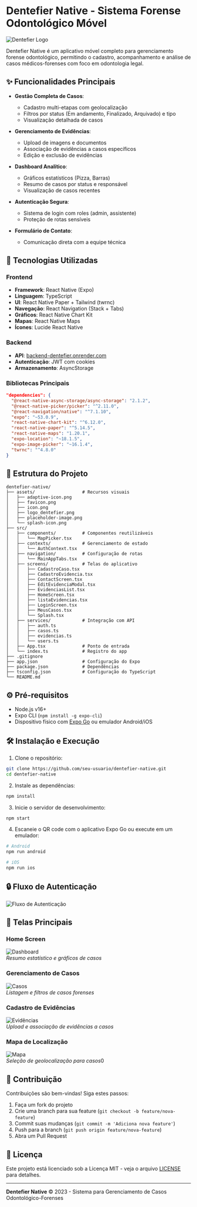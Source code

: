# Dentefier Native - Sistema Forense Odontológico Móvel

![Dentefier Logo](assets/logo_dentefier.png)

Dentefier Native é um aplicativo móvel completo para gerenciamento forense odontológico, permitindo o cadastro, acompanhamento e análise de casos médicos-forenses com foco em odontologia legal.

## ✨ Funcionalidades Principais

- **Gestão Completa de Casos**:
  - Cadastro multi-etapas com geolocalização
  - Filtros por status (Em andamento, Finalizado, Arquivado) e tipo
  - Visualização detalhada de casos

- **Gerenciamento de Evidências**:
  - Upload de imagens e documentos
  - Associação de evidências a casos específicos
  - Edição e exclusão de evidências

- **Dashboard Analítico**:
  - Gráficos estatísticos (Pizza, Barras)
  - Resumo de casos por status e responsável
  - Visualização de casos recentes

- **Autenticação Segura**:
  - Sistema de login com roles (admin, assistente)
  - Proteção de rotas sensíveis

- **Formulário de Contato**:
  - Comunicação direta com a equipe técnica

## 🚀 Tecnologias Utilizadas

### Frontend
- **Framework**: React Native (Expo)
- **Linguagem**: TypeScript
- **UI**: React Native Paper + Tailwind (twrnc)
- **Navegação**: React Navigation (Stack + Tabs)
- **Gráficos**: React Native Chart Kit
- **Mapas**: React Native Maps
- **Ícones**: Lucide React Native

### Backend
- **API**: [backend-dentefier.onrender.com](https://backend-dentefier.onrender.com)
- **Autenticação**: JWT com cookies
- **Armazenamento**: AsyncStorage

### Bibliotecas Principais
```json
"dependencies": {
  "@react-native-async-storage/async-storage": "2.1.2",
  "@react-native-picker/picker": "^2.11.0",
  "@react-navigation/native": "^7.1.10",
  "expo": "~53.0.9",
  "react-native-chart-kit": "^6.12.0",
  "react-native-paper": "^5.14.5",
  "react-native-maps": "1.20.1",
  "expo-location": "~18.1.5",
  "expo-image-picker": "~16.1.4",
  "twrnc": "^4.8.0"
}
```

## 📂 Estrutura do Projeto

```
dentefier-native/
├── assets/                  # Recursos visuais
│   ├── adaptive-icon.png
│   ├── favicon.png
│   ├── icon.png
│   ├── logo_dentefier.png
│   ├── placeholder-image.png
│   └── splash-icon.png
├── src/
│   ├── components/          # Componentes reutilizáveis
│   │   └── MapPicker.tsx
│   ├── contexts/            # Gerenciamento de estado
│   │   └── AuthContext.tsx
│   ├── navigation/          # Configuração de rotas
│   │   └── MainAppTabs.tsx
│   ├── screens/             # Telas do aplicativo
│   │   ├── CadastroCaso.tsx
│   │   ├── CadastroEvidencia.tsx
│   │   ├── ContactScreen.tsx
│   │   ├── EditEvidenciaModal.tsx
│   │   ├── EvidenciasList.tsx
│   │   ├── HomeScreen.tsx
│   │   ├── listaEvidencias.tsx
│   │   ├── LoginScreen.tsx
│   │   ├── MeusCasos.tsx
│   │   └── Splash.tsx
│   ├── services/            # Integração com API
│   │   ├── auth.ts
│   │   ├── casos.ts
│   │   ├── evidencias.ts
│   │   └── users.ts
│   ├── App.tsx              # Ponto de entrada
│   └── index.ts             # Registro do app
├── .gitignore
├── app.json                 # Configuração do Expo
├── package.json             # Dependências
├── tsconfig.json            # Configuração do TypeScript
└── README.md
```

## ⚙️ Pré-requisitos

- Node.js v16+
- Expo CLI (`npm install -g expo-cli`)
- Dispositivo físico com [Expo Go](https://expo.dev/client) ou emulador Android/iOS

## 🛠 Instalação e Execução

1. Clone o repositório:
```bash
git clone https://github.com/seu-usuario/dentefier-native.git
cd dentefier-native
```

2. Instale as dependências:
```bash
npm install
```

3. Inicie o servidor de desenvolvimento:
```bash
npm start
```

4. Escaneie o QR code com o aplicativo Expo Go ou execute em um emulador:
```bash
# Android
npm run android

# iOS
npm run ios
```

## 🔒 Fluxo de Autenticação

![Fluxo de Autenticação](fluxo.png)

## 📱 Telas Principais

### Home Screen
![Dashboard](assets/home-screen.png)  
*Resumo estatístico e gráficos de casos*

### Gerenciamento de Casos
![Casos](assets/casos-screen.png)  
*Listagem e filtros de casos forenses*

### Cadastro de Evidências
![Evidências](assets/evidencias-screen.png)  
*Upload e associação de evidências a casos*

### Mapa de Localização
![Mapa](assets/mapa-screen.png)  
*Seleção de geolocalização para casos*0

## 🤝 Contribuição

Contribuições são bem-vindas! Siga estes passos:

1. Faça um fork do projeto
2. Crie uma branch para sua feature (`git checkout -b feature/nova-feature`)
3. Commit suas mudanças (`git commit -m 'Adiciona nova feature'`)
4. Push para a branch (`git push origin feature/nova-feature`)
5. Abra um Pull Request

## 📄 Licença

Este projeto está licenciado sob a Licença MIT - veja o arquivo [LICENSE](LICENSE) para detalhes.

---

**Dentefier Native** © 2023 - Sistema para Gerenciamento de Casos Odontológico-Forenses